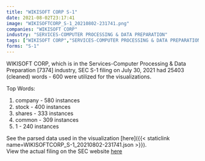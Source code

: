 ```yaml
---
title: "WIKISOFT CORP S-1"
date: 2021-08-02T23:17:41
image: "WIKISOFTCORP_S-1_20210802-231741.png"
companies: "WIKISOFT CORP"
industry: "SERVICES-COMPUTER PROCESSING & DATA PREPARATION"
tags: ["WIKISOFT CORP","SERVICES-COMPUTER PROCESSING & DATA PREPARATION","07-30-2021","S-1"]
forms: "S-1"
---
```

WIKISOFT CORP, which is in the Services-Computer Processing & Data Preparation [7374] industry, SEC S-1 filing on July 30, 2021 had 25403 (cleaned) words - 600 were utilized for the visualizations.

Top Words:
1. company - 580 instances
2. stock - 400 instances
3. shares - 333 instances
4. common - 309 instances
5. 1 - 240 instances


See the parsed data used in the visualization [here]({{< staticlink name=WIKISOFTCORP_S-1_20210802-231741.json >}}).  
View the actual filing on the SEC website [here](https://www.sec.gov/Archives/edgar/data/1393781/0001663577-21-000355.txt)